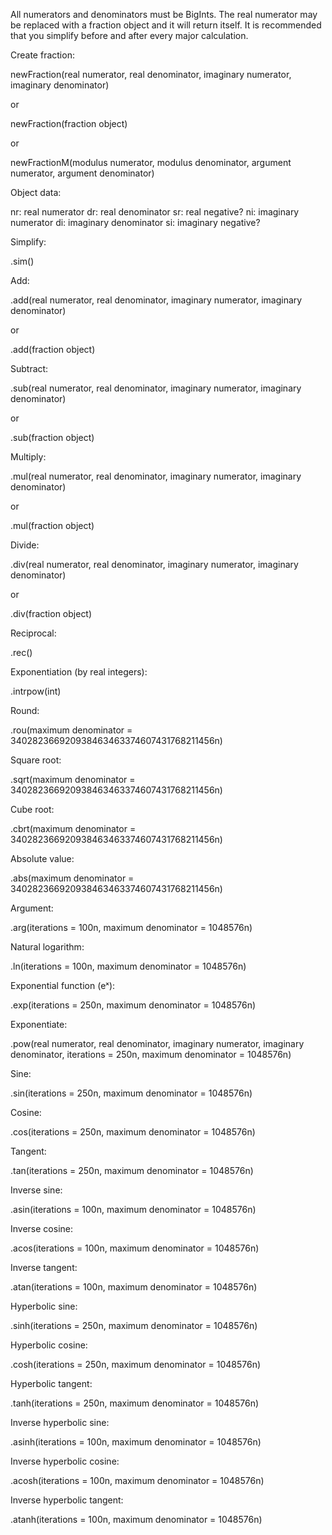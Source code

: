All numerators and denominators must be BigInts. The real numerator may be replaced with a fraction object and it will return itself. It is recommended that you simplify before and after every major calculation.

Create fraction:

newFraction(real numerator, real denominator, imaginary numerator, imaginary denominator)

or

newFraction(fraction object)

or 

newFractionM(modulus numerator, modulus denominator, argument numerator, argument denominator)

Object data:

nr: real numerator
dr: real denominator
sr: real negative?
ni: imaginary numerator
di: imaginary denominator
si: imaginary negative?

Simplify:

.sim()

Add:

.add(real numerator, real denominator, imaginary numerator, imaginary denominator)

or

.add(fraction object)

Subtract:

.sub(real numerator, real denominator, imaginary numerator, imaginary denominator)

or

.sub(fraction object)

Multiply:

.mul(real numerator, real denominator, imaginary numerator, imaginary denominator)

or

.mul(fraction object)

Divide:

.div(real numerator, real denominator, imaginary numerator, imaginary denominator)

or

.div(fraction object)

Reciprocal:

.rec()

Exponentiation (by real integers):

.intrpow(int)

Round:

.rou(maximum denominator = 340282366920938463463374607431768211456n)

Square root:

.sqrt(maximum denominator = 340282366920938463463374607431768211456n)

Cube root:

.cbrt(maximum denominator = 340282366920938463463374607431768211456n)

Absolute value:

.abs(maximum denominator = 340282366920938463463374607431768211456n)

Argument:

.arg(iterations = 100n, maximum denominator = 1048576n)

Natural logarithm:

.ln(iterations = 100n, maximum denominator = 1048576n)

Exponential function (eˣ):

.exp(iterations = 250n, maximum denominator = 1048576n)

Exponentiate:

.pow(real numerator, real denominator, imaginary numerator, imaginary denominator, iterations = 250n, maximum denominator = 1048576n)

Sine:

.sin(iterations = 250n, maximum denominator = 1048576n)

Cosine:

.cos(iterations = 250n, maximum denominator = 1048576n)

Tangent:

.tan(iterations = 250n, maximum denominator = 1048576n)

Inverse sine:

.asin(iterations = 100n, maximum denominator = 1048576n)

Inverse cosine:

.acos(iterations = 100n, maximum denominator = 1048576n)

Inverse tangent:

.atan(iterations = 100n, maximum denominator = 1048576n)

Hyperbolic sine:

.sinh(iterations = 250n, maximum denominator = 1048576n)

Hyperbolic cosine:

.cosh(iterations = 250n, maximum denominator = 1048576n)

Hyperbolic tangent:

.tanh(iterations = 250n, maximum denominator = 1048576n)

Inverse hyperbolic sine:

.asinh(iterations = 100n, maximum denominator = 1048576n)

Inverse hyperbolic cosine:

.acosh(iterations = 100n, maximum denominator = 1048576n)

Inverse hyperbolic tangent:

.atanh(iterations = 100n, maximum denominator = 1048576n)
